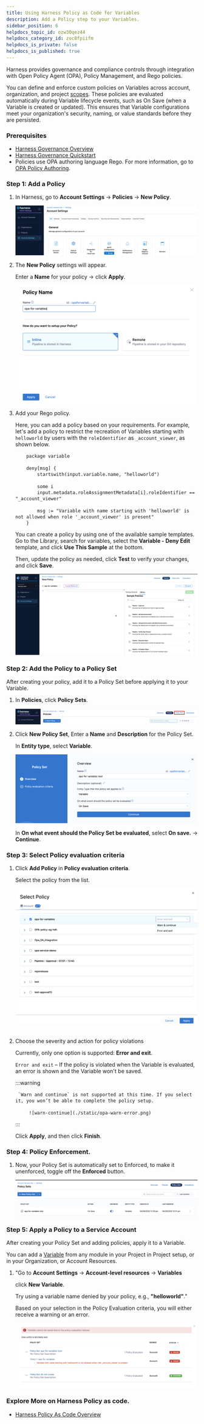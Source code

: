 ```yaml
---
title: Using Harness Policy as Code for Variables
description: Add a Policy step to your Variables.
sidebar_position: 6
helpdocs_topic_id: ozw30qez44
helpdocs_category_id: zoc8fpiifm
helpdocs_is_private: false
helpdocs_is_published: true
---
```


Harness provides governance and compliance controls through integration with Open Policy Agent (OPA), Policy Management, and Rego policies.

You can define and enforce custom policies on Variables across account, organization, and project [scopes](https://developer.harness.io/docs/platform/role-based-access-control/rbac-in-harness#permissions-hierarchy-scopes). These policies are evaluated automatically during Variable lifecycle events, such as On Save (when a Variable is created or updated). This ensures that Variable configurations meet your organization's security, naming, or value standards before they are persisted.

### Prerequisites

* [Harness Governance Overview](/docs/platform/governance/policy-as-code/harness-governance-overview)
* [Harness Governance Quickstart](/docs/platform/governance/policy-as-code/harness-governance-quickstart)
* Policies use OPA authoring language Rego. For more information, go to [OPA Policy Authoring](https://academy.styra.com/courses/opa-rego).

### Step 1: Add a Policy 

1. In Harness, go to **Account Settings** → **Policies** → **New Policy**.

    ![opa-navigation](./static/opa-navigation.gif)

2. The **New Policy** settings will appear.  

    Enter a **Name** for your policy → click **Apply**.

    ![opa-variable](./static/opa-for-variables.png)

3. Add your Rego policy.

    Here, you can add a policy based on your requirements. For example, let's add a policy to restrict the recreation of Variables starting with `helloworld` by users with the `roleIdentifier` as `_account_viewer`, as shown below.

    ```
        package variable

        deny[msg] {
            startswith(input.variable.name, "helloworld")

            some i
            input.metadata.roleAssignmentMetadata[i].roleIdentifier == "_account_viewer"
  
            msg := "Variable with name starting with 'helloworld' is not allowed when role '_account_viewer' is present"
        }
    ```

    You can create a policy by using one of the available sample templates. Go to the Library, search for variables, select the **Variable - Deny Edit** template, and click **Use This Sample** at the bottom. 
    
    Then, update the policy as needed, click **Test** to verify your changes, and click **Save**.

    ![sample-opa-policy](./static/sample-policy.gif)

### Step 2: Add the Policy to a Policy Set

After creating your policy, add it to a Policy Set before applying it to your Variable.

1. In **Policies**, click **Policy Sets**.

   ![opa-select-policy-sets](./static/opa-select-policy-sets.png) 

2. Click **New Policy Set**, Enter a **Name** and **Description** for the Policy Set.

   In **Entity type**, select **Variable**.

   ![opa-variable-setting](./static/select-entitiy-variables.png)

   In **On what event should the Policy Set be evaluated**, select **On save.** → **Continue**.

### Step 3: Select Policy evaluation criteria

1. Click **Add Policy** in **Policy evaluation criteria**.  

   Select the policy from the list. 

    ![select-opa-policy](./static/select-opa-for-variable.png) 

2. Choose the severity and action for policy violations

    Currently, only one option is supported: **Error and exit**.

    `Error and exit` – If the policy is violated when the Variable is evaluated, an error is shown and the Variable won't be saved.

    :::warning    
        
        `Warn and continue` is not supported at this time. If you select it, you won’t be able to complete the policy setup.
            
            ![warn-continue](./static/opa-warn-error.png)
    :::
    
    Click **Apply**, and then click **Finish**.

### Step 4: Policy Enforcement.

1. Now, your Policy Set is automatically set to Enforced, to make it unenforced, toggle off the **Enforced** button.

    ![opa-variable](./static/opa-enforce-variable.png)

### Step 5: Apply a Policy to a Service Account

  After creating your Policy Set and adding policies, apply it to a Variable.

  You can add a [Variable](/docs/platform/variables-and-expressions/add-a-variable#define-variables) from any module in your Project in Project setup, or in your Organization, or Account Resources. 

1. "Go to **Account Settings** → **Account-level resources** → **Variables**

    click **New Variable**.  

    Try using a variable name denied by your policy, e.g., **"helloworld"**."

    Based on your selection in the Policy Evaluation criteria, you will either receive a warning or an error.

    ![](./static/deny-opa-variable.png)

### Explore More on Harness Policy as code.

* [Harness Policy As Code Overview](/docs/feature-flags/troubleshoot-ff/harness-policy-engine)